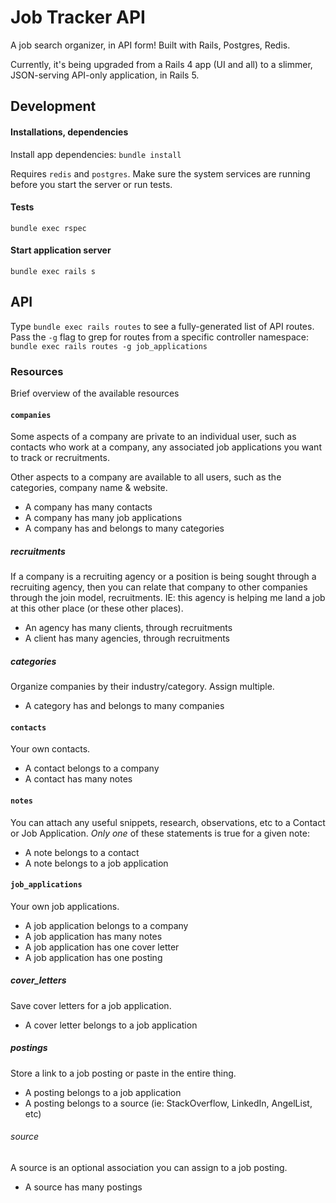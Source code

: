 # Job Tracker API

A job search organizer, in API form! Built with Rails, Postgres, Redis.

Currently, it's being upgraded from a Rails 4 app (UI and all) to a slimmer,
JSON-serving API-only application, in Rails 5.

## Development

#### Installations, dependencies

Install app dependencies: `bundle install`

Requires `redis` and `postgres`. Make sure the system services are running
before you start the server or run tests.

#### Tests

`bundle exec rspec`

#### Start application server

`bundle exec rails s`

## API

Type `bundle exec rails routes` to see a fully-generated list of API routes.
Pass the `-g` flag to grep for routes from a specific controller namespace:
`bundle exec rails routes -g job_applications`

### Resources

Brief overview of the available resources

#### `companies`

Some aspects of a company are private to an individual user, such as contacts
who work at a company, any associated job applications you want to track or
recruitments.

Other aspects to a company are available to all users, such as the categories,
company name & website.

* A company has many contacts
* A company has many job applications
* A company has and belongs to many categories

##### recruitments

If a company is a recruiting agency or a position is being sought through a
recruiting agency, then you can relate that company to other companies through
the join model, recruitments. IE: this agency is helping me land a job at this
other place (or these other places).

* An agency has many clients, through recruitments
* A client has many agencies, through recruitments

##### categories

Organize companies by their industry/category. Assign multiple.

* A category has and belongs to many companies

#### `contacts`

Your own contacts.

* A contact belongs to a company
* A contact has many notes

#### `notes`

You can attach any useful snippets, research, observations, etc to a Contact or
Job Application. *Only one* of these statements is true for a given note:

* A note belongs to a contact
* A note belongs to a job application

#### `job_applications`

Your own job applications.

* A job application belongs to a company
* A job application has many notes
* A job application has one cover letter
* A job application has one posting

##### cover_letters

Save cover letters for a job application.

* A cover letter belongs to a job application

##### postings

Store a link to a job posting or paste in the entire thing.

* A posting belongs to a job application
* A posting belongs to a source (ie: StackOverflow, LinkedIn, AngelList, etc)

###### source

A source is an optional association you can assign to a job posting.

* A source has many postings
